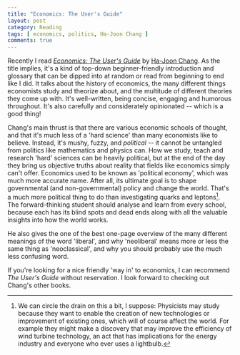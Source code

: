 ```yaml
---
title: "Economics: The User's Guide"
layout: post
category: Reading
tags: [ economics, politics, Ha-Joon Chang ]
comments: true
---
```


Recently I read [*Economics: The User's Guide*](https://www.bloomsbury.com/us/economics-the-users-guide-9781620408148/) by [Ha-Joon Chang](http://hajoonchang.net/). As the title implies, it's a kind of top-down beginner-friendly introduction and glossary that can be dipped into at random or read from beginning to end like I did. It talks about the history of economics, the many different things economists study and theorize about, and the multitude of different theories they come up with. It's well-written, being concise, engaging and humorous throughout. It's also carefully and considerately opinionated -- which is a good thing!

Chang's main thrust is that there are various economic schools of thought, and that it's much less of a 'hard science' than many economists like to believe. Instead, it's mushy, fuzzy, and *political* -- it cannot be untangled from politics like mathematics and physics can. How we study, teach and research 'hard' sciences can be heavily political, but at the end of the day they bring us objective truths about reality that fields like economics simply can't offer. Economics used to be known as 'political economy', which was much more accurate name. After all, its ultimate goal is to shape governmental (and non-governmental) policy and change the world. That's a much more political thing to do than investigating quarks and leptons[^1]. The forward-thinking student should analyse and learn from every school, because each has its blind spots and dead ends along with all the valuable insights into how the world works.

He also gives the one of the best one-page overview of the many different meanings of the word 'liberal', and why 'neoliberal' means more or less the same thing as 'neoclassical', and why you should probably use the much less confusing word. 

If you're looking for a nice friendly 'way in' to economics, I can recommend *The User's Guide* without reservation. I look forward to checking out Chang's other books.

[^1]: We can circle the drain on this a bit, I suppose: Physicists may study because they want to enable the creation of new technologies or improvement of existing ones, which will of course affect the world. For example they might make a discovery that may improve the efficiency of wind turbine technology, an act that has implications for the energy industry and everyone who ever uses a lightbulb.